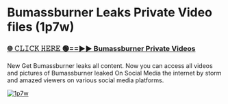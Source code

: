 # Bumassburner Leaks Private Video files (1p7w)

<h3><a href="https://mediafirerr.pages.dev?q=Bumassburner&ref=R42" rel="nofollow">🌐 𝙲𝙻𝙸𝙲𝙺 𝙷𝙴𝚁𝙴 🟢==►► Bumassburner Private Videos</a></h3>

New Get Bumassburner leaks all content. Now you can access all videos and pictures of Bumassburner leaked On Social Media the internet by storm and amazed viewers on various social media platforms.

[![1p7w](https://github.com/user-attachments/assets/26341bd8-4b91-4a20-822e-3fd5d525dd40)](https://mediafirerr.pages.dev?q=Bumassburner&ref=R42)

